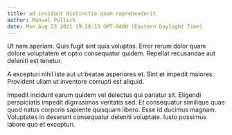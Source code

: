 ```yaml
---
title: ad incidunt distinctio quam reprehenderit
author: Manuel Pollich
date: Mon Aug 23 2021 19:28:13 GMT-0400 (Eastern Daylight Time)
---
```

Ut nam aperiam. Quis fugit sint quia voluptas. Error rerum dolor quam dolore voluptatem et optio consequatur quidem. Repellat recusandae aut deleniti est tenetur.

 A excepturi nihil iste aut ut beatae asperiores et. Sint et impedit maiores. Provident ullam ut inventore corrupti est aliquid.

 Impedit incidunt earum quidem vel delectus qui pariatur sit. Eligendi perspiciatis impedit dignissimos veritatis sed. Et consequatur similique quae quod natus corporis sapiente quisquam libero. Esse id ducimus magnam. Voluptates in deserunt consequatur deleniti voluptate. Iusto possimus labore quo et excepturi.